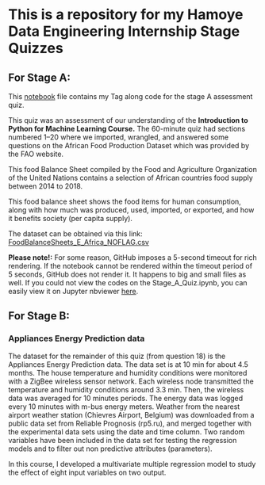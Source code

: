 # This is a repository for my Hamoye Data Engineering Internship Stage Quizzes

## For Stage A:

This [notebook](https://github.com/Chisomnwa/Hamoye_Data_Engineering_Stage_Quizzes/blob/main/Stage_A_Quiz.ipynb) file contains my Tag along code for the stage A assessment quiz.

This quiz was an assessment of our understanding of the **Introduction to Python for Machine Learning Course.** The 60-minute quiz had sections numbered 1–20 where we imported, wrangled, and answered some questions on the African Food Production Dataset which was provided by the FAO website.

This food Balance Sheet compiled by the Food and Agriculture Organization of the United Nations contains a selection of African countries food supply between 2014 to 2018.

This food balance sheet shows the food items for human consumption, along with how much was produced, used, imported, or exported, and how it benefits society (per capita supply).

The dataset can be obtained via this link: [FoodBalanceSheets_E_Africa_NOFLAG.csv](https://github.com/HamoyeHQ/HDSC-Introduction-to-Python-for-machine-learning/files/7768140/FoodBalanceSheets_E_Africa_NOFLAG.csv)

**Please note!:** For some reason, GitHub imposes a 5-second timeout for rich rendering. If the notebook cannot be rendered within the timeout period of 5 seconds, GitHub does not render it. It happens to big and small files as well. If you could not view the codes on the Stage_A_Quiz.ipynb, you can easily view it on Jupyter nbviewer [here](https://nbviewer.org/github/Chisomnwa/Hamoye_Data_Engineering_Stage_Quizzes/blob/main/Stage_A_Quiz.ipynb).

## For Stage B:

### Appliances Energy Prediction data

The dataset for the remainder of this quiz (from question 18) is the Appliances Energy Prediction data. The data set is at 10 min for about 4.5 months. The house temperature and humidity conditions were monitored with a ZigBee wireless sensor network. Each wireless node transmitted the temperature and humidity conditions around 3.3 min. Then, the wireless data was averaged for 10 minutes periods. The energy data was logged every 10 minutes with m-bus energy meters. Weather from the nearest airport weather station (Chievres Airport, Belgium) was downloaded from a public data set from Reliable Prognosis (rp5.ru), and merged together with the experimental data sets using the date and time column. Two random variables have been included in the data set for testing the regression models and to filter out non predictive attributes (parameters).

In this course, I developed a multivariate multiple regression model to study the effect of eight input variables on two output.
